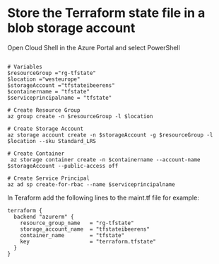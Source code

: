 # Store the Terraform state file in a blob storage account 

Open Cloud Shell in the Azure Portal and select PowerShell


```

# Variables
$resourceGroup ="rg-tfstate"
$location ="westeurope"
$storageAccount ="tfstateibeerens"
$containername = "tfstate"
$serviceprincipalname = "tfstate"

# Create Resource Group
az group create -n $resourceGroup -l $location
 
# Create Storage Account
az storage account create -n $storageAccount -g $resourceGroup -l $location --sku Standard_LRS

# Create Container
 az storage container create -n $containername --account-name $storageAccount --public-access off

# Create Service Principal 
az ad sp create-for-rbac --name $serviceprincipalname

```

In Teraform add the following lines to the maint.tf file for example:

```
terraform {
  backend "azurerm" {
    resource_group_name   = "rg-tfstate"
    storage_account_name  = "tfstateibeerens"
    container_name        = "tfstate"
    key                   = "terraform.tfstate"
  }
}

```
